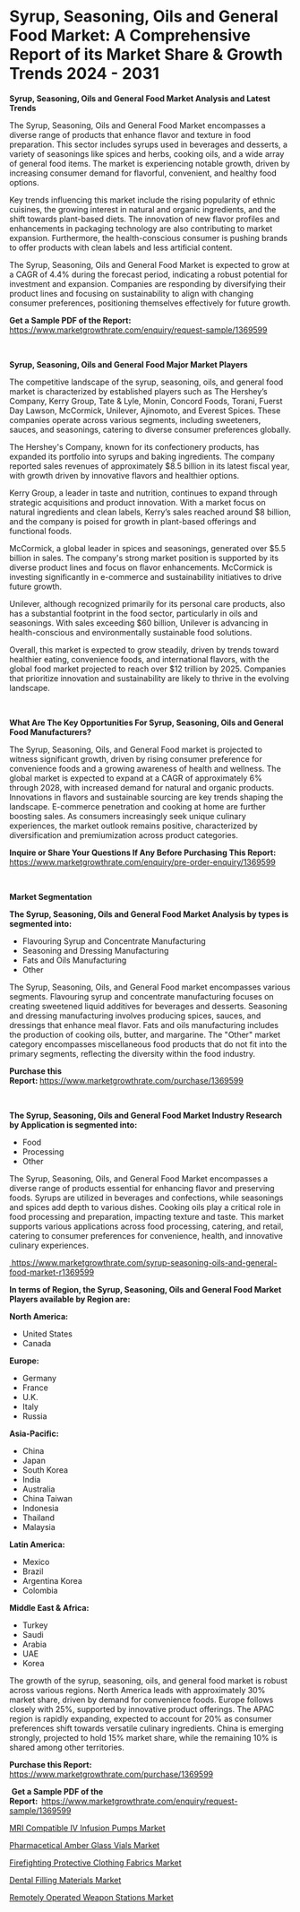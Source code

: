 <p><h1>Syrup, Seasoning, Oils and General Food Market: A Comprehensive Report of its Market Share & Growth Trends 2024 - 2031</h1></p><p><strong>Syrup, Seasoning, Oils and General Food Market Analysis and Latest Trends</strong></p>
<p><p>The Syrup, Seasoning, Oils and General Food Market encompasses a diverse range of products that enhance flavor and texture in food preparation. This sector includes syrups used in beverages and desserts, a variety of seasonings like spices and herbs, cooking oils, and a wide array of general food items. The market is experiencing notable growth, driven by increasing consumer demand for flavorful, convenient, and healthy food options. </p><p>Key trends influencing this market include the rising popularity of ethnic cuisines, the growing interest in natural and organic ingredients, and the shift towards plant-based diets. The innovation of new flavor profiles and enhancements in packaging technology are also contributing to market expansion. Furthermore, the health-conscious consumer is pushing brands to offer products with clean labels and less artificial content. </p><p>The Syrup, Seasoning, Oils and General Food Market is expected to grow at a CAGR of 4.4% during the forecast period, indicating a robust potential for investment and expansion. Companies are responding by diversifying their product lines and focusing on sustainability to align with changing consumer preferences, positioning themselves effectively for future growth.</p></p>
<p><strong>Get a Sample PDF of the Report:&nbsp;</strong> <a href="https://www.marketgrowthrate.com/enquiry/request-sample/1369599">https://www.marketgrowthrate.com/enquiry/request-sample/1369599</a></p>
<p>&nbsp;</p>
<p><strong>Syrup, Seasoning, Oils and General Food Major Market Players</strong></p>
<p><p>The competitive landscape of the syrup, seasoning, oils, and general food market is characterized by established players such as The Hershey’s Company, Kerry Group, Tate & Lyle, Monin, Concord Foods, Torani, Fuerst Day Lawson, McCormick, Unilever, Ajinomoto, and Everest Spices. These companies operate across various segments, including sweeteners, sauces, and seasonings, catering to diverse consumer preferences globally.</p><p>The Hershey's Company, known for its confectionery products, has expanded its portfolio into syrups and baking ingredients. The company reported sales revenues of approximately $8.5 billion in its latest fiscal year, with growth driven by innovative flavors and healthier options.</p><p>Kerry Group, a leader in taste and nutrition, continues to expand through strategic acquisitions and product innovation. With a market focus on natural ingredients and clean labels, Kerry’s sales reached around $8 billion, and the company is poised for growth in plant-based offerings and functional foods.</p><p>McCormick, a global leader in spices and seasonings, generated over $5.5 billion in sales. The company's strong market position is supported by its diverse product lines and focus on flavor enhancements. McCormick is investing significantly in e-commerce and sustainability initiatives to drive future growth.</p><p>Unilever, although recognized primarily for its personal care products, also has a substantial footprint in the food sector, particularly in oils and seasonings. With sales exceeding $60 billion, Unilever is advancing in health-conscious and environmentally sustainable food solutions.</p><p>Overall, this market is expected to grow steadily, driven by trends toward healthier eating, convenience foods, and international flavors, with the global food market projected to reach over $12 trillion by 2025. Companies that prioritize innovation and sustainability are likely to thrive in the evolving landscape.</p></p>
<p>&nbsp;</p>
<p><strong>What Are The Key Opportunities For Syrup, Seasoning, Oils and General Food Manufacturers?</strong></p>
<p><p>The Syrup, Seasoning, Oils, and General Food market is projected to witness significant growth, driven by rising consumer preference for convenience foods and a growing awareness of health and wellness. The global market is expected to expand at a CAGR of approximately 6% through 2028, with increased demand for natural and organic products. Innovations in flavors and sustainable sourcing are key trends shaping the landscape. E-commerce penetration and cooking at home are further boosting sales. As consumers increasingly seek unique culinary experiences, the market outlook remains positive, characterized by diversification and premiumization across product categories.</p></p>
<p><strong>Inquire or Share Your Questions If Any Before Purchasing This Report:</strong> <a href="https://www.marketgrowthrate.com/enquiry/pre-order-enquiry/1369599">https://www.marketgrowthrate.com/enquiry/pre-order-enquiry/1369599</a></p>
<p>&nbsp;</p>
<p><strong>Market Segmentation</strong></p>
<p><strong>The Syrup, Seasoning, Oils and General Food Market Analysis by types is segmented into:</strong></p>
<p><ul><li>Flavouring Syrup and Concentrate Manufacturing</li><li>Seasoning and Dressing Manufacturing</li><li>Fats and Oils Manufacturing</li><li>Other</li></ul></p>
<p><p>The Syrup, Seasoning, Oils, and General Food market encompasses various segments. Flavouring syrup and concentrate manufacturing focuses on creating sweetened liquid additives for beverages and desserts. Seasoning and dressing manufacturing involves producing spices, sauces, and dressings that enhance meal flavor. Fats and oils manufacturing includes the production of cooking oils, butter, and margarine. The "Other" market category encompasses miscellaneous food products that do not fit into the primary segments, reflecting the diversity within the food industry.</p></p>
<p><strong>Purchase this Report:&nbsp;</strong><a href="https://www.marketgrowthrate.com/purchase/1369599">https://www.marketgrowthrate.com/purchase/1369599</a></p>
<p>&nbsp;</p>
<p><strong>The Syrup, Seasoning, Oils and General Food Market Industry Research by Application is segmented into:</strong></p>
<p><ul><li>Food</li><li>Processing</li><li>Other</li></ul></p>
<p><p>The Syrup, Seasoning, Oils, and General Food Market encompasses a diverse range of products essential for enhancing flavor and preserving foods. Syrups are utilized in beverages and confections, while seasonings and spices add depth to various dishes. Cooking oils play a critical role in food processing and preparation, impacting texture and taste. This market supports various applications across food processing, catering, and retail, catering to consumer preferences for convenience, health, and innovative culinary experiences.</p></p>
<p><a href="https://www.marketgrowthrate.com/syrup-seasoning-oils-and-general-food-market-r1369599">&nbsp;https://www.marketgrowthrate.com/syrup-seasoning-oils-and-general-food-market-r1369599</a></p>
<p><strong>In terms of Region, the Syrup, Seasoning, Oils and General Food Market Players available by Region are:</strong></p>
<p>
    <p> <strong> North America: </strong>
        <ul>
            <li>United States</li>
            <li>Canada</li>
        </ul>
        </p> 
    <p> <strong> Europe: </strong>
        <ul>
            <li>Germany</li>
            <li>France</li>
            <li>U.K.</li>
            <li>Italy</li>
            <li>Russia</li>
        </ul>
        </p> 
    <p> <strong> Asia-Pacific: </strong>
        <ul>
            <li>China</li>
            <li>Japan</li>
            <li>South Korea</li>
            <li>India</li>
            <li>Australia</li>
            <li>China Taiwan</li>
            <li>Indonesia</li>
            <li>Thailand</li>
            <li>Malaysia</li>
        </ul>
        </p> 
    <p> <strong> Latin America: </strong>
        <ul>
            <li>Mexico</li>
            <li>Brazil</li>
            <li>Argentina Korea</li>
            <li>Colombia</li>
        </ul>
        </p> 
    <p> <strong> Middle East & Africa: </strong>
        <ul>
            <li>Turkey</li>
            <li>Saudi</li>
            <li>Arabia</li>
            <li>UAE</li>
            <li>Korea</li>
        </ul>
    </p>
    </p>
<p><p>The growth of the syrup, seasoning, oils, and general food market is robust across various regions. North America leads with approximately 30% market share, driven by demand for convenience foods. Europe follows closely with 25%, supported by innovative product offerings. The APAC region is rapidly expanding, expected to account for 20% as consumer preferences shift towards versatile culinary ingredients. China is emerging strongly, projected to hold 15% market share, while the remaining 10% is shared among other territories.</p></p>
<p><strong>Purchase this Report: </strong><a href="https://www.marketgrowthrate.com/purchase/1369599">https://www.marketgrowthrate.com/purchase/1369599</a></p>
<p>&nbsp;<strong>Get a Sample PDF of the Report:&nbsp;&nbsp;</strong><a href="https://www.marketgrowthrate.com/enquiry/request-sample/1369599">https://www.marketgrowthrate.com/enquiry/request-sample/1369599</a></p>
<p><strong></strong></p>
<p><p><a href="https://www.linkedin.com/pulse/mri-compatible-iv-infusion-pumps-market-revolution-2024-2031-ckzyf">MRI Compatible IV Infusion Pumps Market</a></p><p><a href="https://medium.com/@joanyheaney1962/pharmacetical-amber-glass-vials-market-outlook-complete-industry-analysis-2024-to-2031-c60d455c0f94">Pharmacetical Amber Glass Vials Market</a></p><p><a href="https://issuu.com/reportprime-2/docs/firefighting-protective-clothing-fa_2b1f821dbff181">Firefighting Protective Clothing Fabrics Market</a></p><p><a href="https://www.linkedin.com/pulse/dental-filling-materials-market-research-report-exploring-size-2hzlf">Dental Filling Materials Market</a></p><p><a href="https://github.com/olyy49keyt/Market-Research-Report-List-1/blob/main/remotely-operated-weapon-stations-market.md">Remotely Operated Weapon Stations Market</a></p></p>